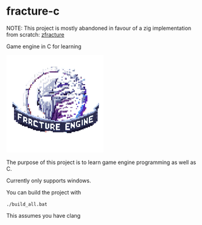 # fracture-c
NOTE: This project is mostly abandoned in favour of a zig implementation from scratch: [zfracture](https://github.com/aditya-rajagopal/zfracture)

Game engine in C for learning

<img src="https://github.com/aditya-rajagopal/fracture-c/blob/master/fracture_logo/fracture_logo_small.png" alt="Fracture Engine" width="256" height="256"/>

The purpose of this project is to learn game engine programming as well as C.

Currently only supports windows.

You can build the project with
```
./build_all.bat
```

This assumes you have clang
